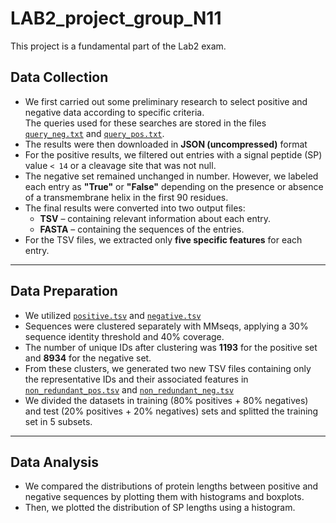 # LAB2_project_group_N11
This project is a fundamental part of the Lab2 exam.

## Data Collection
- We first carried out some preliminary research to select positive and negative data according to specific criteria.  
  The queries used for these searches are stored in the files [`query_neg.txt`](query_neg.txt) and [`query_pos.txt`](query_pos.txt).
- The results were then downloaded in **JSON (uncompressed)** format
- For the positive results, we filtered out entries with a signal peptide (SP) value `< 14` or a cleavage site that was not null.  
- The negative set remained unchanged in number. However, we labeled each entry as **"True"** or **"False"** depending on the presence or absence of a transmembrane helix in the first 90 residues. 
- The final results were converted into two output files:  
  - **TSV** – containing relevant information about each entry.  
  - **FASTA** – containing the sequences of the entries.
- For the TSV files, we extracted only **five specific features** for each entry.
---
## Data Preparation 
- We utilized [`positive.tsv`](positive.tsv) and [`negative.tsv`](negative.tsv) 
- Sequences were clustered separately with MMseqs, applying a 30% sequence identity threshold and 40% coverage.
- The number of unique IDs after clustering was **1193** for the positive set and **8934** for the negative set.
- From these clusters, we generated two new TSV files containing only the representative IDs and their associated features in [`non_redundant_pos.tsv`](non_redundant_pos.tsv) and [`non_redundant_neg.tsv`](non_redundant_neg.tsv)
- We divided the datasets in training (80% positives + 80% negatives) and test (20% positives + 20% negatives) sets and splitted the training set in 5 subsets.
---
## Data Analysis
- We compared the distributions of protein lengths between positive and negative sequences by plotting them with histograms and boxplots.  
- Then, we plotted the distribution of SP lengths using a histogram.
